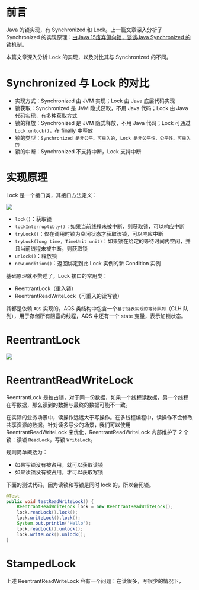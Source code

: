 # 前言

Java 的锁实现，有 Synchronized 和 Lock。上一篇文章深入分析了 Synchronized 的实现原理：[由Java 15废弃偏向锁，谈谈Java Synchronized 的锁机制](https://github.com/LjyYano/Thinking_in_Java_MindMapping/blob/master/2020-12-05%20%E7%94%B1Java%2015%E5%BA%9F%E5%BC%83%E5%81%8F%E5%90%91%E9%94%81%EF%BC%8C%E8%B0%88%E8%B0%88Java%20Synchronized%20%E7%9A%84%E9%94%81%E6%9C%BA%E5%88%B6.md)。

本篇文章深入分析 Lock 的实现，以及对比其与 Synchronized 的不同。

# Synchronized 与 Lock 的对比

- 实现方式：Synchronized 由 JVM 实现；Lock 由 Java 底层代码实现
- 锁获取：Synchronized 是 JVM 隐式获取，不用 Java 代码；Lock 由 Java 代码实现，有多种获取方式
- 锁的释放：Synchronized 是 JVM 隐式释放，不用 Java 代码；Lock 可通过 `Lock.unlock()`，在 finally 中释放
- 锁的类型：`Synchronized 是非公平、可重入的`，`Lock 是非公平性、公平性、可重入的`
- 锁的中断：Synchronized 不支持中断，Lock 支持中断

# 实现原理

Lock 是一个接口类，其接口方法定义：

![](http://yano.oss-cn-beijing.aliyuncs.com/2020-12-07-114730.png)

- `lock()`：获取锁
- `lockInterruptibly()`：如果当前线程未被中断，则获取锁，可以响应中断
- `tryLock()`：仅在调用时锁为空闲状态才获取该锁，可以响应中断
- `tryLock(long time, TimeUnit unit)`：如果锁在给定的等待时间内空闲，并且当前线程未被中断，则获取锁
- `unlock()`：释放锁
- `newCondition()`：返回绑定到此 Lock 实例的新 Condition 实例

基础原理就不赘述了，Lock 接口的常用类：

- ReentrantLock（重入锁）
- ReentrantReadWriteLock（可重入的读写锁）

其都是依赖 `AQS` 实现的。AQS 类结构中包含一个`基于链表实现的等待队列`（CLH 队列），用于存储所有阻塞的线程，AQS 中还有一个 state 变量，表示加锁状态。

# ReentrantLock

![](http://yano.oss-cn-beijing.aliyuncs.com/2020-12-07-115340.png)

# ReentrantReadWriteLock

ReentrantLock 是独占锁，对于同一份数据，如果一个线程读数据，另一个线程在写数据，那么读到的数据与最终的数据可能不一致。

在实际的业务场景中，读操作远远大于写操作。在多线程编程中，读操作不会修改共享资源的数据。针对读多写少的场景，我们可以使用 ReentrantReadWriteLock 来优化，ReentrantReadWriteLock 内部维护了 2 个锁：读锁 `ReadLock`，写锁 `WriteLock`。

规则简单概括为：
- 如果写锁没有被占用，就可以获取读锁
- 如果读锁没有被占用，才可以获取写锁

下面的测试代码，因为读锁和写锁是同时 lock 的，所以会死锁。

```java
@Test
public void testReadWriteLock() {
    ReentrantReadWriteLock lock = new ReentrantReadWriteLock();
    lock.readLock().lock();
    lock.writeLock().lock();
    System.out.println("Hello");
    lock.readLock().unlock();
    lock.writeLock().unlock();
}
```

# StampedLock

上述 ReentrantReadWriteLock 会有一个问题：在读很多，写很少的情况下，